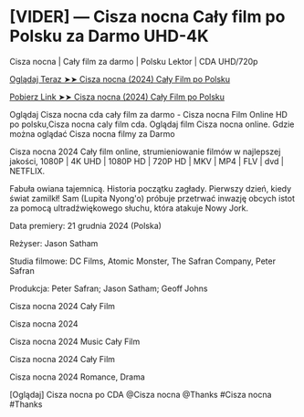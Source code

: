#  [VIDER] — Cisza nocna Cały film po Polsku za Darmo UHD-4K

Cisza nocna | Cały film za darmo | Polsku Lektor | CDA UHD/720p

<a href="https://love-4k.com/pl/movie/1281425/night-silence-gitcodepl"> Oglądaj Teraz ➤➤ Cisza nocna (2024) Cały Film po Polsku </a>

<a href="https://love-4k.com/pl/movie/1281425/night-silence-gitcodepl"> Pobierz Link ➤➤ Cisza nocna (2024) Cały Film po Polsku </a>

Oglądaj Cisza nocna cda cały film za darmo - Cisza nocna Film Online HD po polsku,Cisza nocna caly film cda. Oglądaj film Cisza nocna online. Gdzie można oglądać Cisza nocna filmy za Darmo

Cisza nocna 2024 Cały film online, strumieniowanie filmów w najlepszej jakości, 1080P | 4K UHD | 1080P HD | 720P HD | MKV | MP4 | FLV | dvd | NETFLIX.

Fabuła owiana tajemnicą. Historia początku zagłady. Pierwszy dzień, kiedy świat zamilkł! Sam (Lupita Nyong'o) próbuje przetrwać inwazję obcych istot za pomocą ultradźwiękowego słuchu, która atakuje Nowy Jork.

Data premiery: 21 grudnia 2024 (Polska)

Reżyser: Jason Satham

Studia filmowe: DC Films, Atomic Monster, The Safran Company, Peter Safran

Produkcja: Peter Safran; Jason Satham; Geoff Johns

Cisza nocna 2024 Cały Film

Cisza nocna 2024

Cisza nocna 2024 Music Cały Film

Cisza nocna 2024 Cały Film

Cisza nocna 2024 Romance, Drama

[Oglądaj] Cisza nocna po CDA @Cisza nocna @Thanks #Cisza nocna #Thanks
